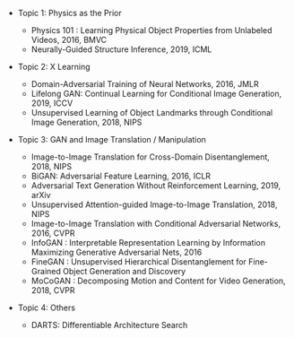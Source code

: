 - Topic 1: Physics as the Prior
  - Physics 101 : Learning Physical Object Properties from Unlabeled Videos, 2016, BMVC
  - Neurally-Guided Structure Inference, 2019, ICML

- Topic 2: X Learning
  - Domain-Adversarial Training of Neural Networks, 2016, JMLR
  - Lifelong GAN: Continual Learning for Conditional Image Generation, 2019, ICCV
  - Unsupervised Learning of Object Landmarks through Conditional Image Generation, 2018, NIPS

- Topic 3: GAN and Image Translation / Manipulation
  - Image-to-Image Translation for Cross-Domain Disentanglement, 2018, NIPS
  - BiGAN: Adversarial Feature Learning, 2016, ICLR
  - Adversarial Text Generation Without Reinforcement Learning, 2019, arXiv
  - Unsupervised Attention-guided Image-to-Image Translation, 2018, NIPS
  - Image-to-Image Translation with Conditional Adversarial Networks, 2016, CVPR
  - InfoGAN : Interpretable Representation Learning by Information Maximizing Generative Adversarial Nets, 2016
  - FineGAN : Unsupervised Hierarchical Disentanglement for Fine-Grained Object Generation and Discovery
  - MoCoGAN : Decomposing Motion and Content for Video Generation, 2018, CVPR
  
- Topic 4: Others
  - DARTS: Differentiable Architecture Search
